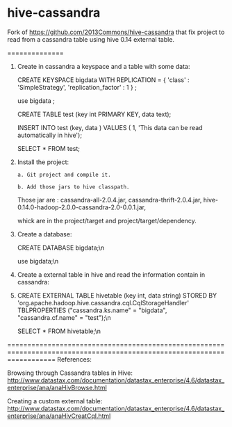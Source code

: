 hive-cassandra
==============

Fork of https://github.com/2013Commons/hive-cassandra that fix project to read from a cassandra table using hive 0.14 external table.


==============


<ol>
<li>Create in cassandra a keyspace and a table with some data:</li>

CREATE KEYSPACE bigdata WITH REPLICATION = { 'class' : 'SimpleStrategy', 'replication_factor' : 1 } ;

use bigdata ;

CREATE TABLE test (key int PRIMARY KEY, data text);

INSERT INTO test (key, data ) VALUES ( 1, 'This data can be read automatically in hive');

SELECT * FROM test;

<li>Install the project:</li>

	a. Git project and compile it.

	b. Add those jars to hive classpath.

Those jar are : 
cassandra-all-2.0.4.jar, 
cassandra-thrift-2.0.4.jar,
hive-0.14.0-hadoop-2.0.0-cassandra-2.0-0.0.1.jar,

whick are in the project/target and project/target/dependency.

<li>Create a database:</li>

CREATE DATABASE bigdata;\n

use bigdata;\n

<li>Create a external table in hive and read the information contain in cassandra:<li>

CREATE EXTERNAL TABLE hivetable (key int, data string) STORED BY 'org.apache.hadoop.hive.cassandra.cql.CqlStorageHandler' TBLPROPERTIES ("cassandra.ks.name" = "bigdata", "cassandra.cf.name" = "test");\n

SELECT * FROM hivetable;\n

</ol>

========================================================================================================================
References:

Browsing through Cassandra tables in Hive:
http://www.datastax.com/documentation/datastax_enterprise/4.6/datastax_enterprise/ana/anaHivBrowse.html

Creating a custom external table:
http://www.datastax.com/documentation/datastax_enterprise/4.6/datastax_enterprise/ana/anaHivCreatCql.html

